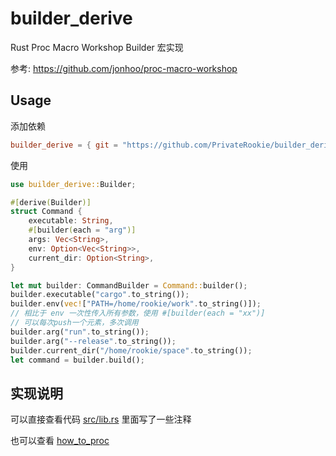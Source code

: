 # builder_derive
Rust Proc Macro Workshop Builder 宏实现

参考: https://github.com/jonhoo/proc-macro-workshop

## Usage

添加依赖
```toml
builder_derive = { git = "https://github.com/PrivateRookie/builder_derive.git" }
```

使用

```rust
use builder_derive::Builder;

#[derive(Builder)]
struct Command {
    executable: String,
    #[builder(each = "arg")]
    args: Vec<String>,
    env: Option<Vec<String>>,
    current_dir: Option<String>,
}

let mut builder: CommandBuilder = Command::builder();
builder.executable("cargo".to_string());
builder.env(vec!["PATH=/home/rookie/work".to_string()]);
// 相比于 env 一次性传入所有参数，使用 #[builder(each = "xx")]
// 可以每次push一个元素，多次调用
builder.arg("run".to_string());
builder.arg("--release".to_string());
builder.current_dir("/home/rookie/space".to_string());
let command = builder.build();
```

## 实现说明

可以直接查看代码 [src/lib.rs](./src/lib.rs) 里面写了一些注释

也可以查看 [how_to_proc](https://privaterookie.github.io/how_to_proc/)

